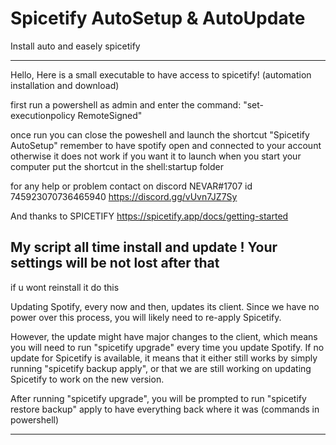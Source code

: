 # Spicetify AutoSetup & AutoUpdate

Install auto and easely spicetify

---------------------------------------------
Hello,
Here is a small executable to have access to spicetify! (automation installation and download)

first run a powershell as admin and enter the command:
"set-executionpolicy RemoteSigned"

once run you can close the poweshell and launch the shortcut "Spicetify AutoSetup" remember to have spotify open and connected to your account otherwise it does not work
if you want it to launch when you start your computer put the shortcut in the shell:startup folder

for any help or problem contact on discord
NEVAR#1707
id 745923070736465940
https://discord.gg/vUvn7JZ7Sy

And thanks to SPICETIFY
https://spicetify.app/docs/getting-started

My script all time install and update ! Your settings will be not lost after that
---------------------------------------------
if u wont reinstall it do this 

Updating
Spotify, every now and then, updates its client. Since we have no power over this process, you will likely need to re-apply Spicetify.

However, the update might have major changes to the client, which means you will need to run "spicetify upgrade" every time you update Spotify. If no update for Spicetify is available, it means that it either still works by simply running "spicetify backup apply", or that we are still working on updating Spicetify to work on the new version.

After running "spicetify upgrade", you will be prompted to run "spicetify restore backup" apply to have everything back where it was (commands in powershell)

---------------------------------------------
